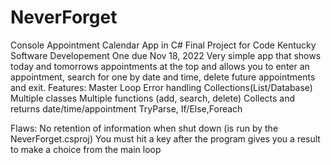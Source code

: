# NeverForget
Console Appointment Calendar App in C#
Final Project for Code Kentucky Software Developement One due Nov 18, 2022
Very simple app that shows today and tomorrows appointments at the top and allows you to enter an appointment, search for one by date and time, delete future appointments and exit.
Features:
Master Loop 
Error handling
Collections(List/Database)
Multiple classes
Multiple functions (add, search, delete)
Collects and returns date/time/appointment
TryParse, If/Else,Foreach


Flaws:
No retention of information when shut down (is run by the NeverForget.csproj)
You must hit a key after the program gives you a result to make a choice from the main loop